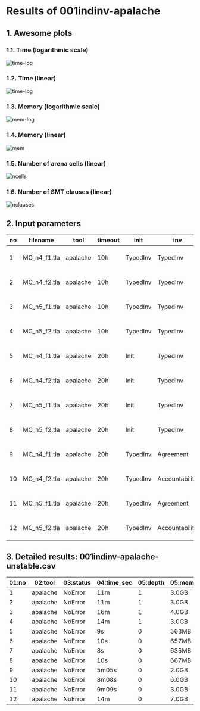 # Results of 001indinv-apalache

## 1. Awesome plots

### 1.1. Time (logarithmic scale)

![time-log](001indinv-apalache-time-log.svg "Time Log")

### 1.2. Time (linear)

![time-log](001indinv-apalache-time.svg "Time Log")

### 1.3. Memory (logarithmic scale)

![mem-log](001indinv-apalache-mem-log.svg "Memory Log")

### 1.4. Memory (linear)

![mem](001indinv-apalache-mem.svg "Memory Log")

### 1.5. Number of arena cells (linear)

![ncells](001indinv-apalache-ncells.svg "Number of arena cells")

### 1.6. Number of SMT clauses (linear)

![nclauses](001indinv-apalache-nclauses.svg "Number of SMT clauses")

## 2. Input parameters

no  |  filename      |  tool      |  timeout  |  init      |  inv             |  next  |  args
----|----------------|------------|-----------|------------|------------------|--------|------------------------------
1   |  MC_n4_f1.tla  |  apalache  |  10h      |  TypedInv  |  TypedInv        |        |  --length=1 --cinit=ConstInit
2   |  MC_n4_f2.tla  |  apalache  |  10h      |  TypedInv  |  TypedInv        |        |  --length=1 --cinit=ConstInit
3   |  MC_n5_f1.tla  |  apalache  |  10h      |  TypedInv  |  TypedInv        |        |  --length=1 --cinit=ConstInit
4   |  MC_n5_f2.tla  |  apalache  |  10h      |  TypedInv  |  TypedInv        |        |  --length=1 --cinit=ConstInit
5   |  MC_n4_f1.tla  |  apalache  |  20h      |  Init      |  TypedInv        |        |  --length=0 --cinit=ConstInit
6   |  MC_n4_f2.tla  |  apalache  |  20h      |  Init      |  TypedInv        |        |  --length=0 --cinit=ConstInit
7   |  MC_n5_f1.tla  |  apalache  |  20h      |  Init      |  TypedInv        |        |  --length=0 --cinit=ConstInit
8   |  MC_n5_f2.tla  |  apalache  |  20h      |  Init      |  TypedInv        |        |  --length=0 --cinit=ConstInit
9   |  MC_n4_f1.tla  |  apalache  |  20h      |  TypedInv  |  Agreement       |        |  --length=0 --cinit=ConstInit
10  |  MC_n4_f2.tla  |  apalache  |  20h      |  TypedInv  |  Accountability  |        |  --length=0 --cinit=ConstInit
11  |  MC_n5_f1.tla  |  apalache  |  20h      |  TypedInv  |  Agreement       |        |  --length=0 --cinit=ConstInit
12  |  MC_n5_f2.tla  |  apalache  |  20h      |  TypedInv  |  Accountability  |        |  --length=0 --cinit=ConstInit

## 3. Detailed results: 001indinv-apalache-unstable.csv

01:no  |  02:tool   |  03:status  |  04:time_sec  |  05:depth  |  05:mem_kb  |  10:ninit_trans  |  11:ninit_trans  |  12:ncells  |  13:nclauses  |  14:navg_clause_len
-------|------------|-------------|---------------|------------|-------------|------------------|------------------|-------------|---------------|--------------------
1      |  apalache  |  NoError    |  11m          |  1         |  3.0GB      |  0               |  0               |  217K       |  1.0M         |  89
2      |  apalache  |  NoError    |  11m          |  1         |  3.0GB      |  0               |  0               |  207K       |  1.0M         |  88
3      |  apalache  |  NoError    |  16m          |  1         |  4.0GB      |  0               |  0               |  311K       |  2.0M         |  101
4      |  apalache  |  NoError    |  14m          |  1         |  3.0GB      |  0               |  0               |  290K       |  1.0M         |  103
5      |  apalache  |  NoError    |  9s           |  0         |  563MB      |  0               |  0               |  2.0K       |  14K          |  42
6      |  apalache  |  NoError    |  10s          |  0         |  657MB      |  0               |  0               |  2.0K       |  28K          |  43
7      |  apalache  |  NoError    |  8s           |  0         |  635MB      |  0               |  0               |  2.0K       |  17K          |  44
8      |  apalache  |  NoError    |  10s          |  0         |  667MB      |  0               |  0               |  3.0K       |  32K          |  45
9      |  apalache  |  NoError    |  5m05s        |  0         |  2.0GB      |  0               |  0               |  196K       |  889K         |  108
10     |  apalache  |  NoError    |  8m08s        |  0         |  6.0GB      |  0               |  0               |  2.0M       |  3.0M         |  34
11     |  apalache  |  NoError    |  9m09s        |  0         |  3.0GB      |  0               |  0               |  284K       |  1.0M         |  128
12     |  apalache  |  NoError    |  14m          |  0         |  7.0GB      |  0               |  0               |  4.0M       |  5.0M         |  38

